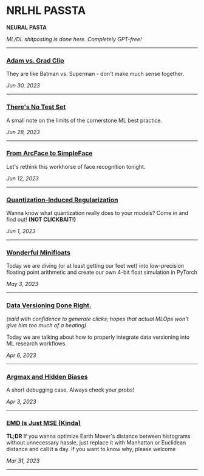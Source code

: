 # **NRLHL PASSTA**

**NEURAL PASTA**

*ML/DL shitposting is done here. Completely GPT-free!*

-----------------------------------

### [Adam vs. Grad Clip](7_adam_vs_grad_clip)

They are like Batman vs. Superman - don't make much sense together.

*Jun 30, 2023*

-----------------------------------


### [There's No Test Set](6_there_is_no_test_set)

A small note on the limits of the cornerstone ML best practice.

*Jun 28, 2023*

-----------------------------------


### [From ArcFace to SimpleFace](5_from_arcface_to_simpleface)

Let's rethink this workhorse of face recognition tonight.

*Jun 12, 2023*

-----------------------------------


### [Quantization-Induced Regularization](4_quantization_induced_regularization)

Wanna know what quantization really does to your models? Come in and find out! **(NOT CLICKBAIT!)**

*Jun 1, 2023*

-----------------------------------


### [Wonderful Minifloats](3_wonderful_minifloats)

Today we are diving (or at least getting our feet wet) into low-precision floating point arithmetic and create our own 4-bit float simulation in PyTorch

*May 3, 2023*

-----------------------------------

### [Data Versioning Done Right.](2_data_versioning_done_right_pt1)

*(said with confidence to generate clicks; hopes that actual MLOps won't give him too much of a beating)*

Today we are talking about how to properly integrate data versioning into ML research workflows.

*Apr 6, 2023*

-----------------------------------

### [Argmax and Hidden Biases](1_argmax_and_hidden_biases)

A short debugging case. Always check your probs!

*Apr 3, 2023*

-----------------------------------

### [EMD Is Just MSE (Kinda)](0_emd_is_just_mse)

**TL;DR** If you wanna optimize Earth Mover's distance between histograms without unnecessary hassle, just replace it with Manhattan or Euclidean distance and call it a day. If you want to know why, please welcome

*Mar 31, 2023*

-----------------------------------
